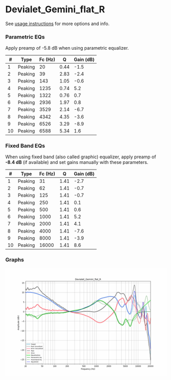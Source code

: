 # Devialet_Gemini_flat_R
See [usage instructions](https://github.com/jaakkopasanen/AutoEq#usage) for more options and info.

### Parametric EQs
Apply preamp of -5.8 dB when using parametric equalizer.

|   # | Type    |   Fc (Hz) |    Q |   Gain (dB) |
|-----|---------|-----------|------|-------------|
|   1 | Peaking |        20 | 0.44 |        -1.5 |
|   2 | Peaking |        39 | 2.83 |        -2.4 |
|   3 | Peaking |       143 | 1.05 |        -0.6 |
|   4 | Peaking |      1235 | 0.74 |         5.2 |
|   5 | Peaking |      1322 | 0.76 |         0.7 |
|   6 | Peaking |      2936 | 1.97 |         0.8 |
|   7 | Peaking |      3529 | 2.14 |        -6.7 |
|   8 | Peaking |      4342 | 4.35 |        -3.6 |
|   9 | Peaking |      6526 | 3.29 |        -8.9 |
|  10 | Peaking |      6588 | 5.34 |         1.6 |

### Fixed Band EQs
When using fixed band (also called graphic) equalizer, apply preamp of **-8.4 dB** (if available) and set gains manually with these parameters.

|   # | Type    |   Fc (Hz) |    Q |   Gain (dB) |
|-----|---------|-----------|------|-------------|
|   1 | Peaking |        31 | 1.41 |        -2.7 |
|   2 | Peaking |        62 | 1.41 |        -0.7 |
|   3 | Peaking |       125 | 1.41 |        -0.7 |
|   4 | Peaking |       250 | 1.41 |         0.1 |
|   5 | Peaking |       500 | 1.41 |         0.6 |
|   6 | Peaking |      1000 | 1.41 |         5.2 |
|   7 | Peaking |      2000 | 1.41 |         4.1 |
|   8 | Peaking |      4000 | 1.41 |        -7.6 |
|   9 | Peaking |      8000 | 1.41 |        -3.9 |
|  10 | Peaking |     16000 | 1.41 |         8.6 |

### Graphs
![](./Devialet_Gemini_flat_R.png)
